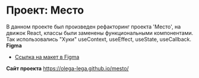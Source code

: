 # Проект: Место
В данном проекте был произведен рефакторинг проекта 'Место', на движок React, классы были заменены функциональными компонентами. Так использовались "Хуки" useContext, useEffect, useState, useCallback. 
**Figma**

* [Ссылка на макет в Figma](https://www.figma.com/file/2cn9N9jSkmxD84oJik7xL7/JavaScript.-Sprint-4?node-id=0%3A1)

**Сайт проекта**
https://olega-lega.github.io/mesto/